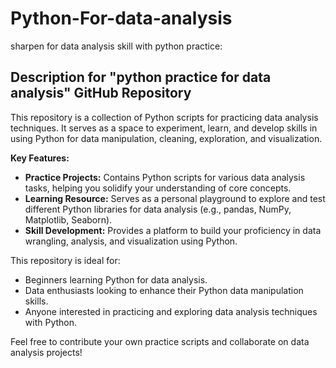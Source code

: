 # Python-For-data-analysis
sharpen for data analysis skill with python practice:
## Description for "python practice for data analysis" GitHub Repository

This repository is a collection of Python scripts for practicing data analysis techniques. It serves as a space to experiment, learn, and develop skills in using Python for data manipulation, cleaning, exploration, and visualization.

**Key Features:**

* **Practice Projects:** Contains Python scripts for various data analysis tasks, helping you solidify your understanding of core concepts.
* **Learning Resource:** Serves as a personal playground to explore and test different Python libraries for data analysis (e.g., pandas, NumPy, Matplotlib, Seaborn). 
* **Skill Development:**  Provides a platform to build your proficiency in data wrangling, analysis, and visualization using Python.

This repository is ideal for:

* Beginners learning Python for data analysis.
* Data enthusiasts looking to enhance their Python data manipulation skills.
* Anyone interested in practicing and exploring data analysis techniques with Python.

Feel free to contribute your own practice scripts and collaborate on data analysis projects!

